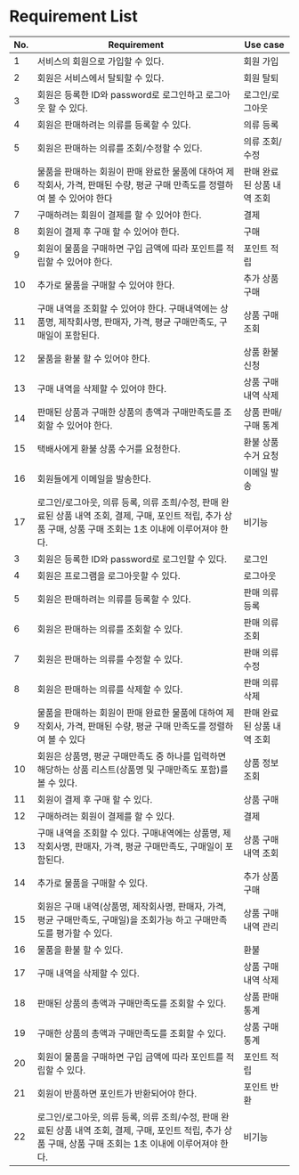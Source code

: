 # Requirement List

| No. | Requirement | Use case |
| --- | --- | --- |
| 1 | 서비스의 회원으로 가입할 수 있다. | 회원 가입 |
| 2 | 회원은 서비스에서 탈퇴할 수 있다. | 회원 탈퇴 |
| 3 | 회원은 등록한 ID와 password로 로그인하고 로그아웃 할 수 있다. | 로그인/로그아웃 |
| 4 | 회원은 판매하려는 의류를 등록할 수 있다. | 의류 등록 |
| 5 | 회원은 판매하는 의류를 조회/수정할 수 있다. | 의류 조회/수정 |
| 6 | 물품을 판매하는 회원이 판매 완료한 물품에 대하여 제작회사, 가격, 판매된 수량, 평균 구매 만족도를 정렬하여 볼 수 있어야 한다 | 판매 완료된 상품 내역 조회  |
| 7 | 구매하려는 회원이 결제를 할 수 있어야 한다. | 결제 |
| 8 | 회원이 결제 후 구매 할 수 있어야 한다. | 구매 |
| 9 | 회원이 물품을 구매하면 구입 금액에 따라 포인트를 적립할 수 있어야 한다. | 포인트 적립 |
| 10 | 추가로 물품을 구매할 수 있어야 한다. | 추가 상품 구매 |
| 11 | 구매 내역을 조회할 수 있어야 한다. 구매내역에는 상품명, 제작회사명, 판매자, 가격, 평균 구매만족도, 구매일이 포함된다. | 상품 구매 조회 |
| 12 | 물품을 환불 할 수 있어야 한다. | 상품 환불 신청  |
| 13 | 구매 내역을 삭제할 수 있어야 한다. | 상품 구매 내역 삭제 |
| 14 | 판매된 상품과 구매한 상품의 총액과 구매만족도를 조회할 수 있어야 한다. | 상품 판매/구매 통계 |
| 15 | 택배사에게 환불 상품 수거를 요청한다. | 환불 상품 수거 요청 |
| 16 | 회원들에게 이메일을 발송한다. | 이메일 발송 |
| 17 | 로그인/로그아웃, 의류 등록, 의류 조희/수정, 판매 완료된 상품 내역 조회, 결제, 구매, 포인트 적립, 추가 상품 구매, 상품 구매 조회는 1초 이내에 이루어져야 한다. | 비기능 |
| 3 | 회원은 등록한 ID와 password로 로그인할 수 있다. | 로그인 |
| 4 | 회원은 프로그램을 로그아웃할 수 있다. | 로그아웃 |
| 5 | 회원은 판매하려는 의류를 등록할 수 있다. | 판매 의류 등록 |
| 6 | 회원은 판매하는 의류를 조회할 수 있다. | 판매 의류 조회 |
| 7 | 회원은 판매하는 의류를 수정할 수 있다. | 판매 의류 수정 |
| 8 | 회원은 판매하는 의류를 삭제할 수 있다. | 판매 의류 삭제 |
| 9 | 물품을 판매하는 회원이 판매 완료한 물품에 대하여 제작회사, 가격, 판매된 수량, 평균 구매 만족도를 정렬하여 볼 수 있다 | 판매 완료된 상품 내역 조회 |
| 10 | 회원은 상품명, 평균 구매만족도 중 하나를 입력하면 해당하는 상품 리스트(상품명 및 구매만족도 포함)를 볼 수 있다. | 상품 정보 조회 |
| 11 | 회원이 결제 후 구매 할 수 있다. | 상품 구매 |
| 12 | 구매하려는 회원이 결제를 할 수 있다. | 결제 |
| 13 | 구매 내역을 조회할 수 있다. 구매내역에는 상품명, 제작회사명, 판매자, 가격, 평균 구매만족도, 구매일이 포함된다. | 상품 구매 내역 조회 |
| 14 | 추가로 물품을 구매할 수 있다. | 추가 상품 구매 |
| 15 | 회원은 구매 내역(상품명, 제작회사명, 판매자, 가격, 평균 구매만족도, 구매일)을 조회가능 하고 구매만족도를 평가할 수 있다. | 상품 구매 내역 관리 |
| 16 | 물품을 환불 할 수 있다. | 환불 |
| 17 | 구매 내역을 삭제할 수 있다. | 상품 구매 내역 삭제 |
| 18 | 판매된 상품의 총액과 구매만족도를 조회할 수 있다. | 상품 판매 통계 |
| 19 | 구매한 상품의 총액과 구매만족도를 조회할 수 있다. | 상품 구매 통계 |
| 20 | 회원이 물품을 구매하면 구입 금액에 따라 포인트를 적립할 수 있다. | 포인트 적립 |
| 21 | 회원이 반품하면 포인트가 반환되어야 한다. | 포인트 반환 |
| 22 | 로그인/로그아웃, 의류 등록, 의류 조희/수정, 판매 완료된 상품 내역 조회, 결제, 구매, 포인트 적립, 추가 상품 구매, 상품 구매 조회는 1초 이내에 이루어져야 한다. | 비기능 |